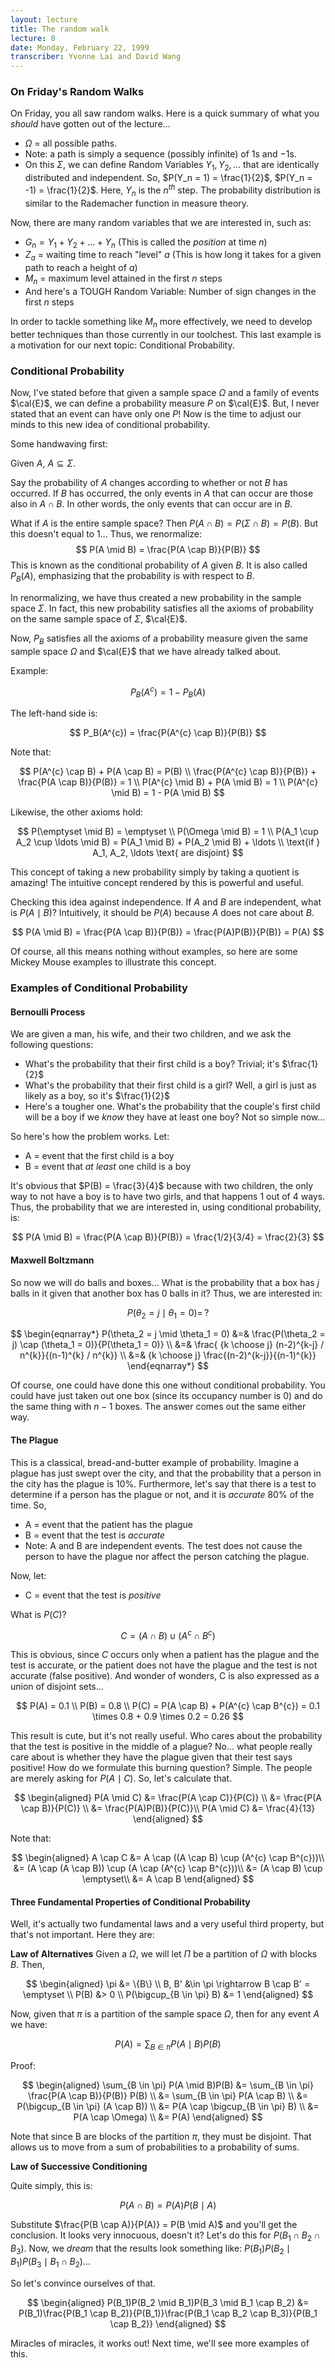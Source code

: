 ```yaml
---
layout: lecture
title: The random walk
lecture: 8
date: Monday, February 22, 1999
transcriber: Yvonne Lai and David Wang
---
```


### On Friday's Random Walks
On Friday, you all saw random walks. Here is a quick summary of what you *should* have gotten out of the lecture...

- $\Omega$ = all possible paths.
- Note: a path is simply a sequence (possibly infinite) of $1$s and $-1$s.
- On this $\Sigma$, we can define Random Variables $Y_1, Y_2, \ldots$ that are identically distributed and independent. So, $P(Y_n = 1) = \frac{1}{2}$, $P(Y_n = -1) = \frac{1}{2}$. Here, $Y_n$ is the $n^{th}$ step. The probability distribution is similar to the Rademacher function in measure theory.

Now, there are many random variables that we are interested in, such as:
- $G_n = Y_1 + Y_2 + \ldots + Y_n$ (This is called the *position* at time $n$)
- $Z_a$ = waiting time to reach "level" $a$ (This is how long it takes for a given path to reach a height of $a$)
- $M_n$ = maximum level attained in the first $n$ steps
- And here's a TOUGH Random Variable: Number of sign changes in the first $n$ steps

In order to tackle something like $M_n$ more effectively, we need to develop better techniques than those currently in our toolchest. This last example is a motivation for our next topic: Conditional Probability.

### Conditional Probability
Now, I've stated before that given a sample space $\Omega$ and a family of events $\cal{E}$, we can define a probability measure $P$ on $\cal{E}$. But, I never stated that an event can have only one $P$! Now is the time to adjust our minds to this new idea of conditional probability.

Some handwaving first:

Given $A$, $A \subseteq \Sigma$.

Say the probability of $A$ changes according to whether or not $B$ has occurred. If $B$ has occurred, the only events in $A$ that can occur are those also in $A \cap B$. In other words, the only events that can occur are in $B$.

What if $A$ is the entire sample space? Then $P(A \cap B) = P(\Sigma \cap B) = P(B)$. But this doesn't equal to 1...
Thus, we renormalize:
$$
P(A \mid B) = \frac{P(A \cap B)}{P(B)}
$$
This is known as the conditional probability of $A$ given $B$.
It is also called $P_B(A)$, emphasizing that the probability is with respect to $B$.

In renormalizing, we have thus created a new probability in the sample space $\Sigma$. In fact, this new probability satisfies all the axioms of probability on the same sample space of $\Sigma$, $\cal{E}$.

Now, $P_B$ satisfies all the axioms of a probability measure given the same sample space $\Omega$ and $\cal{E}$ that we have already talked about.

Example:

$$
P_B(A^{c}) = 1 - P_B(A)
$$

The left-hand side is:

$$
P_B(A^{c}) = \frac{P(A^{c} \cap B)}{P(B)}
$$

Note that:

$$
P(A^{c} \cap B) + P(A \cap B) = P(B) \\
\frac{P(A^{c} \cap B)}{P(B)} + \frac{P(A \cap B)}{P(B)} = 1 \\
P(A^{c} \mid B) + P(A \mid B) = 1 \\
P(A^{c} \mid B) = 1 - P(A \mid B)
$$

Likewise, the other axioms hold:

$$
P(\emptyset \mid B) = \emptyset \\
P(\Omega \mid B) = 1 \\
P(A_1 \cup A_2 \cup \ldots \mid B) = P(A_1 \mid B) + P(A_2 \mid B) + \ldots \\
\text{if } A_1, A_2, \ldots \text{ are disjoint}
$$

This concept of taking a new probability simply by taking a quotient is amazing! The intuitive concept rendered by this is powerful and useful.

Checking this idea against independence. If $A$ and $B$ are independent, what is $P(A \mid B)$? Intuitively, it should be $P(A)$ because $A$ does not care about $B$.

$$
P(A \mid B) = \frac{P(A \cap B)}{P(B)} = \frac{P(A)P(B)}{P(B)} = P(A)
$$

Of course, all this means nothing without examples, so here are some Mickey Mouse examples to illustrate this concept.

### Examples of Conditional Probability
#### Bernoulli Process

We are given a man, his wife, and their two children, and we ask the following questions:
- What's the probability that their first child is a boy? Trivial; it's $\frac{1}{2}$
- What's the probability that their first child is a girl? Well, a girl is just as likely as a boy, so it's $\frac{1}{2}$
- Here's a tougher one. What's the probability that the couple's first child will be a boy if we *know* they have at least one boy? Not so simple now...

So here's how the problem works. Let:
- A = event that the first child is a boy
- B = event that *at least* one child is a boy

It's obvious that $P(B) = \frac{3}{4}$ because with two children, the only way to not have a boy is to have two girls, and that happens 1 out of 4 ways. Thus, the probability that we are interested in, using conditional probability, is:

$$
P(A \mid B) = \frac{P(A \cap B)}{P(B)} = \frac{1/2}{3/4} = \frac{2}{3}
$$

#### Maxwell Boltzmann
So now we will do balls and boxes...
What is the probability that a box has $j$ balls in it given that another box has 0 balls in it? Thus, we are interested in:

$$P(\theta_2 = j \mid \theta_1 = 0) = \,?$$

$$
\begin{eqnarray*}
P(\theta_2 = j \mid \theta_1 = 0) &=& \frac{P(\theta_2 = j) \cap (\theta_1 = 0)}{P(\theta_1 = 0)} \\
                                  &=& \frac{ {k \choose j} (n-2)^{k-j} / n^{k}}{(n-1)^{k} / n^{k}} \\
                                  &=& {k \choose j} \frac{(n-2)^{k-j}}{(n-1)^{k}}
\end{eqnarray*}
$$

Of course, one could have done this one without conditional probability. You could have just taken out one box (since its occupancy number is 0) and do the same thing with $n-1$ boxes. The answer comes out the same either way.

#### The Plague
This is a classical, bread-and-butter example of probability. Imagine a plague has just swept over the city, and that the probability that a person in the city has the plague is 10%. Furthermore, let's say that there is a test to determine if a person has the plague or not, and it is *accurate* 80% of the time. So,

- A = event that the patient has the plague
- B = event that the test is *accurate*
- Note: A and B are independent events. The test does not cause the person to have the plague nor affect the person catching the plague.

Now, let:

- C = event that the test is *positive*

What is $P(C)$?

$$
C = (A \cap B) \cup (A^{c} \cap B^{c})
$$

This is obvious, since $C$ occurs only when a patient has the plague and the test is accurate, or the patient does not have the plague and the test is not accurate (false positive). And wonder of wonders, C is also expressed as a union of disjoint sets...

$$
P(A) = 0.1 \\
P(B) = 0.8 \\
P(C) = P(A \cap B) + P(A^{c} \cap B^{c}) = 0.1 \times 0.8 + 0.9 \times 0.2 = 0.26
$$

This result is cute, but it's not really useful. Who cares about the probability that the test is positive in the middle of a plague? No... what people really care about is whether they have the plague given that their test says positive! How do we formulate this burning question? Simple. The people are merely asking for $P(A \mid C)$. So, let's calculate that.

$$
\begin{aligned}
P(A \mid C) &= \frac{P(A \cap C)}{P(C)} \\
            &= \frac{P(A \cap B)}{P(C)} \\
            &= \frac{P(A)P(B)}{P(C)}\\
P(A \mid C) &= \frac{4}{13}
\end{aligned}
$$

Note that:

$$
\begin{aligned}
A \cap C &= A \cap ((A \cap B) \cup (A^{c} \cap B^{c}))\\
         &= (A \cap (A \cap B)) \cup (A \cap (A^{c} \cap B^{c}))\\
         &= (A \cap B) \cup \emptyset\\
         &= A \cap B
\end{aligned}
$$

#### Three Fundamental Properties of Conditional Probability
Well, it's actually two fundamental laws and a very useful third property, but that's not important. Here they are:

**Law of Alternatives**
Given a $\Omega$, we will let $\Pi$ be a partition of $\Omega$ with blocks $B$. Then,

$$
\begin{aligned}
\pi &= \{B\} \\
B, B' &\in \pi \rightarrow B \cap B' = \emptyset \\
P(B) &> 0 \\
P(\bigcup_{B \in \pi} B) &= 1
\end{aligned}
$$

Now, given that $\pi$ is a partition of the sample space $\Omega$, then for any event $A$ we have:

$$
P(A) = \sum_{B \in \pi} P(A \mid B)P(B)
$$

Proof:

$$
\begin{aligned}
\sum_{B \in \pi} P(A \mid B)P(B) &= \sum_{B \in \pi} \frac{P(A \cap B)}{P(B)} P(B) \\
                                  &= \sum_{B \in \pi} P(A \cap B) \\
                                  &= P(\bigcup_{B \in \pi} (A \cap B)) \\
                                  &= P(A \cap \bigcup_{B \in \pi} B) \\
                                  &= P(A \cap \Omega) \\
                                  &= P(A)
\end{aligned}
$$

Note that since B are blocks of the partition $\pi$, they must be disjoint. That allows us to move from a sum of probabilities to a probability of sums.

**Law of Successive Conditioning**

Quite simply, this is:

$$
P(A \cap B) = P(A)P(B \mid A)
$$

Substitute $\frac{P(B \cap A)}{P(A)} = P(B \mid A)$ and you'll get the conclusion. It looks very innocuous, doesn't it? Let's do this for $P(B_1 \cap B_2 \cap B_3)$. Now, we *dream* that the results look something like: $P(B_1)P(B_2 \mid B_1)P(B_3 \mid B_1 \cap B_2)$...

So let's convince ourselves of that.

$$
\begin{aligned}
P(B_1)P(B_2 \mid B_1)P(B_3 \mid B_1 \cap B_2) &= P(B_1)\frac{P(B_1 \cap B_2)}{P(B_1)}\frac{P(B_1 \cap B_2 \cap B_3)}{P(B_1 \cap B_2)}
\end{aligned}
$$

Miracles of miracles, it works out! Next time, we'll see more examples of this.
